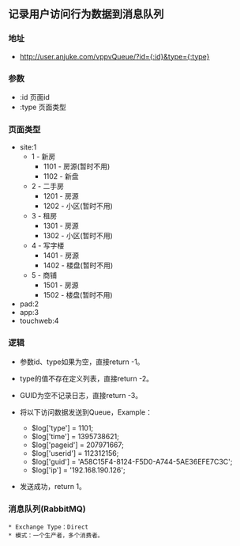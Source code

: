 
## 记录用户访问行为数据到消息队列


### 地址
  * http://user.anjuke.com/vppvQueue/?id={:id}&type={:type}
  

### 参数
  * :id   页面id
  * :type 页面类型


### 页面类型
  * site:1
    * 1 - 新房
        * 1101 - 房源(暂时不用)
        * 1102 - 新盘
    * 2 - 二手房
        * 1201 - 房源
        * 1202 - 小区(暂时不用)
    * 3 - 租房
        * 1301 - 房源
        * 1302 - 小区(暂时不用)
    * 4 - 写字楼
        * 1401 - 房源
        * 1402 - 楼盘(暂时不用)
    * 5 - 商铺
        * 1501 - 房源
        * 1502 - 楼盘(暂时不用)
  * pad:2
  * app:3
  * touchweb:4


### 逻辑
  * 参数id、type如果为空，直接return -1。
  * type的值不存在定义列表，直接return -2。
  * GUID为空不记录日志，直接return -3。

  * 将以下访问数据发送到Queue，Example：
    * $log['type'] = 1101;
    * $log['time'] = 1395738621;
    * $log['pageid'] = 207971667;
    * $log['userid'] = 112312156;
    * $log['guid'] = 'A58C15F4-8124-F5D0-A744-5AE36EFE7C3C';
    * $log['ip'] = '192.168.190.126';

  * 发送成功，return 1。


### 消息队列(RabbitMQ)
    * Exchange Type：Direct
    * 模式：一个生产者，多个消费者。

